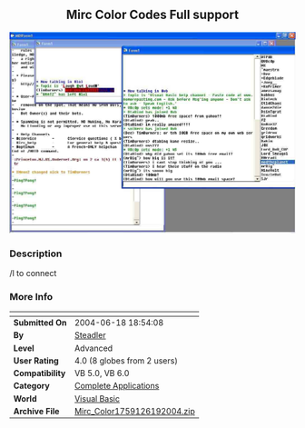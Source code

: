﻿<div align="center">

## Mirc Color Codes Full support

<img src="PIC20046196386777.JPG">
</div>

### Description

/l to connect
 
### More Info
 


<span>             |<span>
---                |---
**Submitted On**   |2004-06-18 18:54:08
**By**             |[Steadler](https://github.com/Planet-Source-Code/PSCIndex/blob/master/ByAuthor/steadler.md)
**Level**          |Advanced
**User Rating**    |4.0 (8 globes from 2 users)
**Compatibility**  |VB 5\.0, VB 6\.0
**Category**       |[Complete Applications](https://github.com/Planet-Source-Code/PSCIndex/blob/master/ByCategory/complete-applications__1-27.md)
**World**          |[Visual Basic](https://github.com/Planet-Source-Code/PSCIndex/blob/master/ByWorld/visual-basic.md)
**Archive File**   |[Mirc\_Color1759126192004\.zip](https://github.com/Planet-Source-Code/steadler-mirc-color-codes-full-support__1-54469/archive/master.zip)









